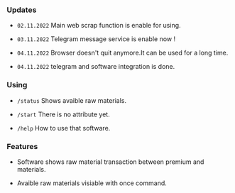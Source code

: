 ### Updates

 * `02.11.2022`  Main web scrap function is enable for using.
 
 * `03.11.2022`  Telegram message service is enable now !

 * `04.11.2022`  Browser doesn't quit anymore.It can be used for a long time.
 
 * `04.11.2022`  telegram and software integration is done.


 ### Using

 * `/status`  Shows avaible raw materials.

 * `/start`   There is no attribute yet.

 * `/help`    How to use that software.


### Features

* Software shows raw material transaction between premium and materials.

* Avaible raw materials visiable with once command.
 